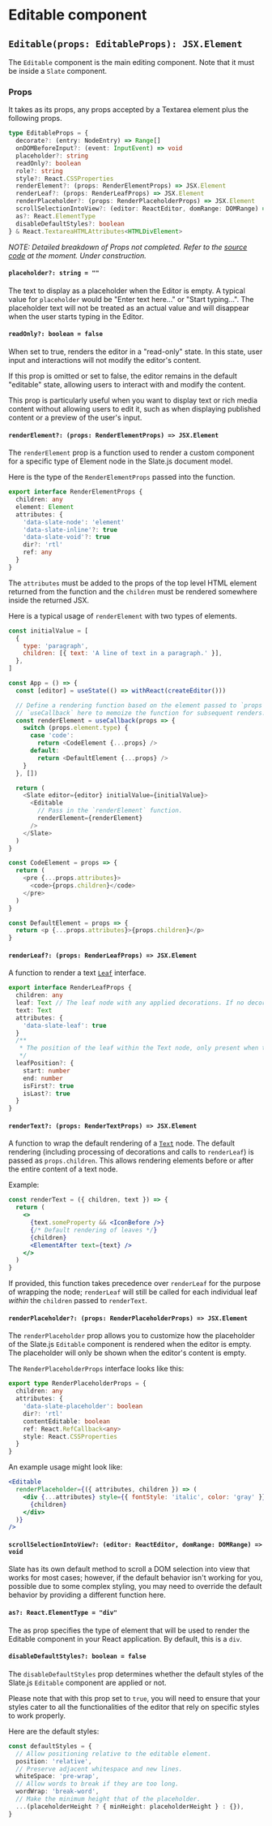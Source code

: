 # Editable component

## `Editable(props: EditableProps): JSX.Element`

The `Editable` component is the main editing component. Note that it must be inside a `Slate` component.

### Props

It takes as its props, any props accepted by a Textarea element plus the following props.

```typescript
type EditableProps = {
  decorate?: (entry: NodeEntry) => Range[]
  onDOMBeforeInput?: (event: InputEvent) => void
  placeholder?: string
  readOnly?: boolean
  role?: string
  style?: React.CSSProperties
  renderElement?: (props: RenderElementProps) => JSX.Element
  renderLeaf?: (props: RenderLeafProps) => JSX.Element
  renderPlaceholder?: (props: RenderPlaceholderProps) => JSX.Element
  scrollSelectionIntoView?: (editor: ReactEditor, domRange: DOMRange) => void
  as?: React.ElementType
  disableDefaultStyles?: boolean
} & React.TextareaHTMLAttributes<HTMLDivElement>
```

_NOTE: Detailed breakdown of Props not completed. Refer to the [source code](https://github.com/ianstormtaylor/slate/blob/main/packages/slate-react/src/components/editable.tsx) at the moment. Under construction._

#### `placeholder?: string = ""`

The text to display as a placeholder when the Editor is empty. A typical value for `placeholder` would be "Enter text here..." or "Start typing...". The placeholder text will not be treated as an actual value and will disappear when the user starts typing in the Editor.

#### `readOnly?: boolean = false`

When set to true, renders the editor in a "read-only" state. In this state, user input and interactions will not modify the editor's content.

If this prop is omitted or set to false, the editor remains in the default "editable" state, allowing users to interact with and modify the content.

This prop is particularly useful when you want to display text or rich media content without allowing users to edit it, such as when displaying published content or a preview of the user's input.

#### `renderElement?: (props: RenderElementProps) => JSX.Element`

The `renderElement` prop is a function used to render a custom component for a specific type of Element node in the Slate.js document model.

Here is the type of the `RenderElementProps` passed into the function.

```typescript
export interface RenderElementProps {
  children: any
  element: Element
  attributes: {
    'data-slate-node': 'element'
    'data-slate-inline'?: true
    'data-slate-void'?: true
    dir?: 'rtl'
    ref: any
  }
}
```

The `attributes` must be added to the props of the top level HTML element returned from the function and the `children` must be rendered somewhere inside the returned JSX.

Here is a typical usage of `renderElement` with two types of elements.

```javascript
const initialValue = [
  {
    type: 'paragraph',
    children: [{ text: 'A line of text in a paragraph.' }],
  },
]

const App = () => {
  const [editor] = useState(() => withReact(createEditor()))

  // Define a rendering function based on the element passed to `props`. We use
  // `useCallback` here to memoize the function for subsequent renders.
  const renderElement = useCallback(props => {
    switch (props.element.type) {
      case 'code':
        return <CodeElement {...props} />
      default:
        return <DefaultElement {...props} />
    }
  }, [])

  return (
    <Slate editor={editor} initialValue={initialValue}>
      <Editable
        // Pass in the `renderElement` function.
        renderElement={renderElement}
      />
    </Slate>
  )
}

const CodeElement = props => {
  return (
    <pre {...props.attributes}>
      <code>{props.children}</code>
    </pre>
  )
}

const DefaultElement = props => {
  return <p {...props.attributes}>{props.children}</p>
}
```

#### `renderLeaf?: (props: RenderLeafProps) => JSX.Element`

A function to render a text [`Leaf`](../api/nodes/text.md) interface.

```typescript
export interface RenderLeafProps {
  children: any
  leaf: Text // The leaf node with any applied decorations. If no decorations are applied, it will be identical to the `text` property.
  text: Text
  attributes: {
    'data-slate-leaf': true
  }
  /**
   * The position of the leaf within the Text node, only present when the text node is split by decorations.
   */
  leafPosition?: {
    start: number
    end: number
    isFirst?: true
    isLast?: true
  }
}
```

#### `renderText?: (props: RenderTextProps) => JSX.Element`

A function to wrap the default rendering of a [`Text`](../api/nodes/text.md) node. The default rendering (including processing of decorations and calls to `renderLeaf`) is passed as `props.children`. This allows rendering elements before or after the entire content of a text node.

Example:

```jsx
const renderText = ({ children, text }) => {
  return (
    <>
      {text.someProperty && <IconBefore />}
      {/* Default rendering of leaves */}
      {children}
      <ElementAfter text={text} />
    </>
  )
}
```

If provided, this function takes precedence over `renderLeaf` for the purpose of wrapping the node; `renderLeaf` will still be called for each individual leaf _within_ the `children` passed to `renderText`.

#### `renderPlaceholder?: (props: RenderPlaceholderProps) => JSX.Element`

The `renderPlaceholder` prop allows you to customize how the placeholder of the Slate.js `Editable` component is rendered when the editor is empty. The placeholder will only be shown when the editor's content is empty.

The `RenderPlaceholderProps` interface looks like this:

```typescript
export type RenderPlaceholderProps = {
  children: any
  attributes: {
    'data-slate-placeholder': boolean
    dir?: 'rtl'
    contentEditable: boolean
    ref: React.RefCallback<any>
    style: React.CSSProperties
  }
}
```

An example usage might look like:

```jsx
<Editable
  renderPlaceholder={({ attributes, children }) => (
    <div {...attributes} style={{ fontStyle: 'italic', color: 'gray' }}>
      {children}
    </div>
  )}
/>
```

#### `scrollSelectionIntoView?: (editor: ReactEditor, domRange: DOMRange) => void`

Slate has its own default method to scroll a DOM selection into view that works for most cases; however, if the default behavior isn't working for you, possible due to some complex styling, you may need to override the default behavior by providing a different function here.

#### `as?: React.ElementType = "div"`

The as prop specifies the type of element that will be used to render the Editable component in your React application. By default, this is a `div`.

#### `disableDefaultStyles?: boolean = false`

The `disableDefaultStyles` prop determines whether the default styles of the Slate.js `Editable` component are applied or not.

Please note that with this prop set to `true`, you will need to ensure that your styles cater to all the functionalities of the editor that rely on specific styles to work properly.

Here are the default styles:

```typescript
const defaultStyles = {
  // Allow positioning relative to the editable element.
  position: 'relative',
  // Preserve adjacent whitespace and new lines.
  whiteSpace: 'pre-wrap',
  // Allow words to break if they are too long.
  wordWrap: 'break-word',
  // Make the minimum height that of the placeholder.
  ...(placeholderHeight ? { minHeight: placeholderHeight } : {}),
}
```
